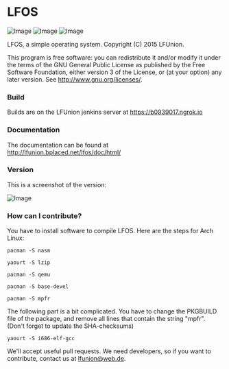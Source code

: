 # LFOS
![Image](https://img.shields.io/badge/license-GPL-brightgreen.svg)
![Image](https://img.shields.io/github/release/LFUnion/lfos.svg)
![Image](https://b0939017.ngrok.io/job/LFOS/badge/icon)

LFOS, a simple operating system.
Copyright (C) 2015 LFUnion.

This program is free software: you can redistribute it and/or modify
it under the terms of the GNU General Public License as published by
the Free Software Foundation, either version 3 of the License, or
(at your option) any later version. See http://www.gnu.org/licenses/.

### Build
Builds are on the LFUnion jenkins server at https://b0939017.ngrok.io

### Documentation
The documentation can be found at http://lfunion.bplaced.net/lfos/doc/html/

### Version
This is a screenshot of the version:

![Image](http://lfunion.bplaced.net/githubimages/lfos.png)

### How can I contribute?
You have to install software to compile LFOS. Here are the steps for Arch Linux:

`pacman -S nasm`

`yaourt -S lzip`

`pacman -S qemu`

`pacman -S base-devel`

`pacman -S mpfr`

The following part is a bit complicated. You have to change the PKGBUILD file of the package, and remove all lines that contain the
string "mpfr". (Don't forget to update the SHA-checksums)

`yaourt -S i686-elf-gcc`


We'll accept useful pull requests. We need developers, so if you 
want to contribute, contact us at <lfunion@web.de>.
